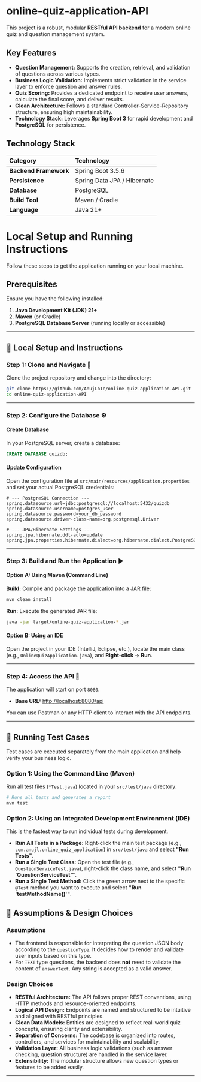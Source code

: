 # online-quiz-application-API

This project is a robust, modular **RESTful API backend** for a modern online quiz and question management system.

## Key Features

* **Question Management:** Supports the creation, retrieval, and validation of questions across various types.
* **Business Logic Validation:** Implements strict validation in the service layer to enforce question and answer rules.
* **Quiz Scoring:** Provides a dedicated endpoint to receive user answers, calculate the final score, and deliver results.
* **Clean Architecture:** Follows a standard Controller-Service-Repository structure, ensuring high maintainability.
* **Technology Stack:** Leverages **Spring Boot 3** for rapid development and **PostgreSQL** for persistence.

## Technology Stack

| Category               | Technology                  |
| :--------------------- | :--------------------------|
| **Backend Framework**  | Spring Boot 3.5.6          |
| **Persistence**        | Spring Data JPA / Hibernate|
| **Database**           | PostgreSQL                 |
| **Build Tool**         | Maven / Gradle             |
| **Language**           | Java 21+                   |

# Local Setup and Running Instructions

Follow these steps to get the application running on your local machine.

## Prerequisites

Ensure you have the following installed:

1. **Java Development Kit (JDK) 21+**
2. **Maven** (or Gradle)
3. **PostgreSQL Database Server** (running locally or accessible)

---

## 🚀 Local Setup and Instructions

### **Step 1: Clone and Navigate 🧭**

Clone the project repository and change into the directory:

```bash
git clone https://github.com/AnujLo1c/online-quiz-application-API.git
cd online-quiz-application-API
```

---

### **Step 2: Configure the Database ⚙️**

#### **Create Database**

In your PostgreSQL server, create a database:

```sql
CREATE DATABASE quizdb;
```

#### **Update Configuration**

Open the configuration file at `src/main/resources/application.properties` and set your actual PostgreSQL credentials:

```properties
# --- PostgreSQL Connection ---
spring.datasource.url=jdbc:postgresql://localhost:5432/quizdb
spring.datasource.username=postgres_user
spring.datasource.password=your_db_password
spring.datasource.driver-class-name=org.postgresql.Driver

# --- JPA/Hibernate Settings ---
spring.jpa.hibernate.ddl-auto=update
spring.jpa.properties.hibernate.dialect=org.hibernate.dialect.PostgreSQLDialect
```

---

### **Step 3: Build and Run the Application ▶️**

#### **Option A: Using Maven (Command Line)**

**Build:** Compile and package the application into a JAR file:

```bash
mvn clean install
```

**Run:** Execute the generated JAR file:

```bash
java -jar target/online-quiz-application-*.jar
```

#### **Option B: Using an IDE**

Open the project in your IDE (IntelliJ, Eclipse, etc.), locate the main class (e.g., `OnlineQuizApplication.java`), and **Right-click → Run**.

---

### **Step 4: Access the API 🔗**

The application will start on port `8080`.

- **Base URL:** [http://localhost:8080/api](http://localhost:8080/api)

You can use Postman or any HTTP client to interact with the API endpoints.

---

## 🧪 Running Test Cases

Test cases are executed separately from the main application and help verify your business logic.

### **Option 1: Using the Command Line (Maven)**

Run all test files (`*Test.java`) located in your `src/test/java` directory:

```bash
# Runs all tests and generates a report
mvn test
```

### **Option 2: Using an Integrated Development Environment (IDE)**

This is the fastest way to run individual tests during development.

- **Run All Tests in a Package:** Right-click the main test package (e.g., `com.anujl.online_quiz_application`) in `src/test/java` and select **"Run Tests"**.
- **Run a Single Test Class:** Open the test file (e.g., `QuestionServiceTest.java`), right-click the class name, and select **"Run 'QuestionServiceTest'"**.
- **Run a Single Test Method:** Click the green arrow next to the specific `@Test` method you want to execute and select **"Run 'testMethodName()'"**.

## 📝 Assumptions & Design Choices

### **Assumptions**
- The frontend is responsible for interpreting the question JSON body according to the `questionType`. It decides how to render and validate user inputs based on this type.
- For `TEXT` type questions, the backend does **not** need to validate the content of `answerText`. Any string is accepted as a valid answer.

### **Design Choices**
- **RESTful Architecture:** The API follows proper REST conventions, using HTTP methods and resource-oriented endpoints.
- **Logical API Design:** Endpoints are named and structured to be intuitive and aligned with RESTful principles.
- **Clean Data Models:** Entities are designed to reflect real-world quiz concepts, ensuring clarity and extensibility.
- **Separation of Concerns:** The codebase is organized into routes, controllers, and services for maintainability and scalability.
- **Validation Layer:** All business logic validations (such as answer checking, question structure) are handled in the service layer.
- **Extensibility:** The modular structure allows new question types or features to be added easily.

---
